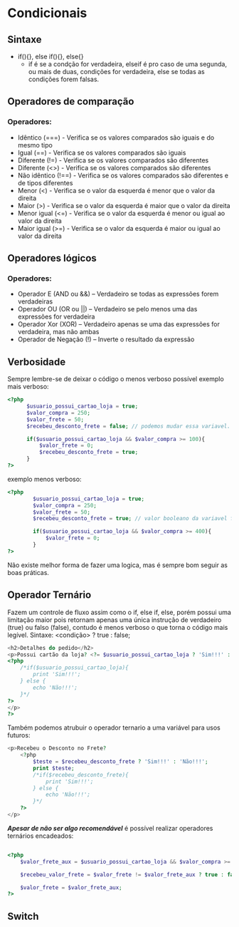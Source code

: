 # Condicionais
## Sintaxe
- if(){}, else if(){}, else{}
  - if é se a condção for verdadeira, elseif é pro caso de uma segunda, ou mais de duas, condições for verdadeira, else se todas as condições forem falsas.

## Operadores de comparação
### Operadores:
- Idêntico (===) - Verifica se os valores comparados são iguais e do mesmo tipo
- Igual (==) - Verifica se os valores comparados são iguais
- Diferente (!=) - Verifica se os valores comparados são diferentes
- Diferente (<>) - Verifica se os valores comparados são diferentes
- Não idêntico (!==) - Verifica se os valores comparados são diferentes e de tipos diferentes
- Menor (<) - Verifica se o valor da esquerda é menor que o valor da direita
- Maior (>) - Verifica se o valor da esquerda é maior que o valor da direita
- Menor igual (<=) - Verifica se o valor da esquerda é menor ou igual ao valor da direita
- Maior igual (>=) - Verifica se o valor da esquerda é maior ou igual ao valor da direita
## Operadores lógicos
### Operadores:
- Operador E (AND ou &&) – Verdadeiro se todas as expressões forem verdadeiras
- Operador OU (OR ou ||) – Verdadeiro se pelo menos uma das expressões for verdadeira
- Operador Xor (XOR) – Verdadeiro apenas se uma das expressões for verdadeira, mas não ambas
- Operador de Negação (!) – Inverte o resultado da expressão

## Verbosidade
Sempre lembre-se de deixar o código o menos verboso possível
exemplo mais verboso:
```php
<?php 
      $usuario_possui_cartao_loja = true;
      $valor_compra = 250;
      $valor_frete = 50;
      $recebeu_desconto_frete = false; // podemos mudar essa variavel.

      if($usuario_possui_cartao_loja && $valor_compra >= 100){
          $valor_frete = 0;
          $recebeu_desconto_frete = true;
      }
?>
```
exemplo menos verboso:
```php
<?php
        $usuario_possui_cartao_loja = true;
        $valor_compra = 250;
        $valor_frete = 50;
        $recebeu_desconto_frete = true; // valor booleano da variavel foi alterado

        if($usuario_possui_cartao_loja && $valor_compra >= 400){
            $valor_frete = 0;
        }
?>
```
Não existe melhor forma de fazer uma logica, mas é sempre bom seguir as boas práticas.

## Operador Ternário
Fazem um controle de fluxo assim como o if, else if, else, porém possui uma limitação maior pois retornam apenas uma única instrução de verdadeiro (true) ou falso (false), contudo é menos verboso o que torna o código mais legível. Sintaxe: <condição> ? true : false;
``` php
<h2>Detalhes do pedido</h2>
<p>Possui cartão da loja? <?= $usuario_possui_cartao_loja ? 'Sim!!!' : 'Não!!!'; ?>
<?php
    /*if($usuario_possui_cartao_loja){
        print 'Sim!!!';
    } else {
        echo 'Não!!!';
    }*/
?>
</p>
?>
```
Também podemos atrubuir o operador ternario a uma variável para usos futuros:
``` php
<p>Recebeu o Desconto no Frete?
    <?php 
        $teste = $recebeu_desconto_frete ? 'Sim!!!' : 'Não!!!';
        print $teste;
        /*if($recebeu_desconto_frete){
            print 'Sim!!!';
        } else {
            echo 'Não!!!';
        }*/
    ?>
</p>
```
***Apesar de não ser algo recomendável*** é possível realizar operadores ternários encadeados:
``` php

<?php 
    $valor_frete_aux = $usuario_possui_cartao_loja && $valor_compra >= 400 ? 0 : ($usuario_possui_cartao_loja && $valor_compra >= 300 ? 10 : ($usuario_possui_cartao_loja && $valor_compra >= 100 ? 25 : $valor_frete));

    $recebeu_valor_frete = $valor_frete != $valor_frete_aux ? true : false;

    $valor_frete = $valor_frete_aux;
?>

```
## Switch
